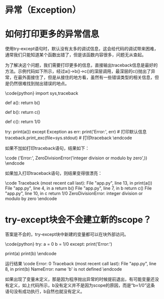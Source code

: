 # 异常（Exception）

# 如何打印更多的异常信息

使用try-except语句时，默认没有太多的调试信息，这会给代码的调试带来困难，通常我们只能知道某个函数出错了，但是该函数内容很多，问题无从查起。

为了解决这个问题，我们需要打印更多的信息，直接输出traceback信息是最好的方法。示例代码如下所示，经过a()->b()->c()的深层调用，最深层的c()抛出了异常，在最外面接住了，但是从接住的地方看，虽然有一些错误类型的相关信息，但是仍然很难找到抛出错误的地点。

\code{python}
import sys,traceback

def a():
    return b()

def b():
    return c()
    
def c():
    return 1/0
    
try:
    print(a())
except Exception as err:
    print('Error:', err)   # 打印默认信息
    traceback.print_exc(file=sys.stdout)    # 打印traceback
\endcode

如果不加如打印traceback语句，结果如下：

\code
('Error:', ZeroDivisionError('integer division or modulo by zero',))
\endcode

如果加入打印traceback语句，则结果变得很漂亮：

\code
Traceback (most recent call last):
  File "app.py", line 13, in <module>
    print(a())
  File "app.py", line 4, in a
    return b()
  File "app.py", line 7, in b
    return c()
  File "app.py", line 10, in c
    return 1/0
ZeroDivisionError: integer division or modulo by zero
\endcode

# try-except块会不会建立新的scope？

答案是不会的，try-except块中新建的变量都可以在块外部访问。

\code{python}
try:
    a = 0
    b = 1/0
except:
    print('Error:')
    
print(a)
print(b)
\endcode
    
运行结果
\code
Error:
0
Traceback (most recent call last):
  File "app.py", line 8, in <module>
    print(b)
NameError: name 'b' is not defined
\endcode

如果出现了变量未定义，那是因为程序抛出异常的时候提前退出，有可能变量还没有定义，如上代码所示，b没有定义并不是因为scope的原因，而是“b=1/0”这条语句没有成功执行，b自然也就没有定义。